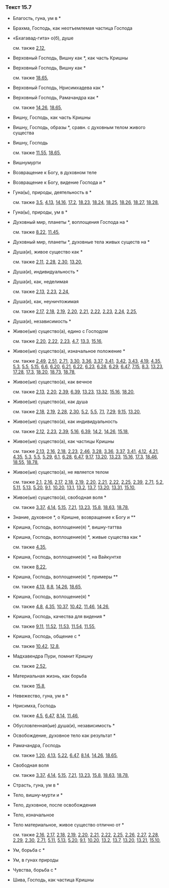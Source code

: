 ### Текст 15.7
	
- Благость, гуна, ум в \*

	
- Брахма, Господь, как неотъемлемая частица Господа

	
- «Бхагавад-гита» о(б), душе

	см. также  [2.12](../02/0212.md), 
	
- Верховный Господь, Вишну как \*, как часть Кришны

	
- Верховный Господь, Вишну как \*

	см. также  [18.65](../18/1865.md), 
	
- Верховный Господь, Нрисимхадева как \*

	
- Верховный Господь, Рамачандра как \*

	см. также  [14.26](../14/1426.md),  [18.65](../18/1865.md), 
	
- Вишну, Господь, как часть Кришны

	
- Вишну, Господь, образы \*, сравн. с духовным телом живого существа

	
- Вишну, Господь

	см. также  [11.55](../11/1155.md),  [18.65](../18/1865.md), 
	
- Вишнумурти

	
- Возвращение к Богу, в духовном теле

	
- Возвращение к Богу, видение Господа и \*

	
- Гуна(ы), природы, деятельность в \*

	см. также  [3.5](../03/0305.md),  [4.13](../04/0413.md),  [14.16](../14/1416.md),  [17.2](../17/1702.md),  [18.23](../18/1823.md),  [18.24](../18/1824.md),  [18.25](../18/1825.md),  [18.26](../18/1826.md),  [18.27](../18/1827.md),  [18.28](../18/1828.md), 
	
- Гуна(ы), природы, ум в \*

	
- Духовный мир, планеты \*, воплощения Господа на \*

	см. также  [8.22](../08/0822.md),  [11.45](../11/1145.md), 
	
- Духовный мир, планеты \*, духовные тела живых существ на \*

	
- Душа(и), живое существо как \*

	см. также  [2.11](../02/0211.md),  [2.28](../02/0228.md),  [2.30](../02/0230.md),  [13.20](../13/1320.md), 
	
- Душа(и), индивидуальность \*

	
- Душа(и), как, неделимая

	см. также  [2.13](../02/0213.md),  [2.23](../02/0223.md),  [2.24](../02/0224.md), 
	
- Душа(и), как, неуничтожимая

	см. также  [2.17](../02/0217.md),  [2.18](../02/0218.md),  [2.19](../02/0219.md),  [2.20](../02/0220.md),  [2.21](../02/0221.md),  [2.22](../02/0222.md),  [2.23](../02/0223.md),  [2.24](../02/0224.md),  [2.25](../02/0225.md), 
	
- Душа(и), независимость \*

	
- Живое(ые) существо(а), едино с Господом

	см. также  [2.20](../02/0220.md),  [2.22](../02/0222.md),  [2.23](../02/0223.md),  [4.7](../04/0407.md),  [13.3](../13/1303.md),  [15.16](../15/1516.md), 
	
- Живое(ые) существо(а), изначальное положение \*

	см. также  [2.49](../02/0249.md),  [2.51](../02/0251.md),  [2.71](../02/0271.md),  [3.30](../03/0330.md),  [3.36](../03/0336.md),  [3.37](../03/0337.md),  [3.41](../03/0341.md),  [3.42](../03/0342.md),  [3.43](../03/0343.md),  [4.19](../04/0419.md),  [4.35](../04/0435.md),  [5.3](../05/0503.md),  [5.5](../05/0505.md),  [5.15](../05/0515.md),  [6.6](../06/0606.md),  [6.20](../06/0620.md),  [6.21](../06/0621.md),  [6.22](../06/0622.md),  [6.23](../06/0623.md),  [6.28](../06/0628.md),  [6.29](../06/0629.md),  [6.47](../06/0647.md),  [7.15](../07/0715.md),  [8.3](../08/0803.md),  [13.23](../13/1323.md),  [17.28](../17/1728.md),  [17.3](../17/1703.md),  [18.20](../18/1820.md),  [18.73](../18/1873.md),  [18.78](../18/1878.md), 
	
- Живое(ые) существо(а), как вечное

	см. также  [2.13](../02/0213.md),  [2.20](../02/0220.md),  [2.39](../02/0239.md),  [6.39](../06/0639.md),  [13.23](../13/1323.md),  [13.32](../13/1332.md),  [15.16](../15/1516.md),  [18.20](../18/1820.md), 
	
- Живое(ые) существо(а), как душа

	см. также  [2.18](../02/0218.md),  [2.19](../02/0219.md),  [2.28](../02/0228.md),  [2.30](../02/0230.md),  [5.2](../05/0502.md),  [5.5](../05/0505.md),  [7.1](../07/0701.md),  [7.29](../07/0729.md),  [9.15](../09/0915.md),  [13.20](../13/1320.md), 
	
- Живое(ые) существо(а), как индивидуальность

	см. также  [2.12](../02/0212.md),  [2.23](../02/0223.md),  [2.39](../02/0239.md),  [5.16](../05/0516.md),  [6.39](../06/0639.md),  [14.2](../14/1402.md),  [14.26](../14/1426.md),  [15.18](../15/1518.md), 
	
- Живое(ые) существо(а), как частицы Кришны

	см. также  [2.13](../02/0213.md),  [2.16](../02/0216.md),  [2.18](../02/0218.md),  [2.23](../02/0223.md),  [2.46](../02/0246.md),  [3.28](../03/0328.md),  [3.36](../03/0336.md),  [3.37](../03/0337.md),  [3.41](../03/0341.md),  [4.12](../04/0412.md),  [4.21](../04/0421.md),  [4.35](../04/0435.md),  [5.3](../05/0503.md),  [5.5](../05/0505.md),  [5.29](../05/0529.md),  [6.1](../06/0601.md),  [6.28](../06/0628.md),  [6.47](../06/0647.md),  [9.17](../09/0917.md),  [13.20](../13/1320.md),  [13.23](../13/1323.md),  [15.16](../15/1516.md),  [17.3](../17/1703.md),  [18.46](../18/1846.md),  [18.55](../18/1855.md),  [18.78](../18/1878.md), 
	
- Живое(ые) существо(а), не является телом

	см. также  [2.1](../02/0201.md),  [2.16](../02/0216.md),  [2.17](../02/0217.md),  [2.18](../02/0218.md),  [2.19](../02/0219.md),  [2.20](../02/0220.md),  [2.21](../02/0221.md),  [2.22](../02/0222.md),  [2.25](../02/0225.md),  [2.39](../02/0239.md),  [2.71](../02/0271.md),  [5.2](../05/0502.md),  [5.11](../05/0511.md),  [5.13](../05/0513.md),  [5.20](../05/0520.md),  [9.1](../09/0901.md),  [10.20](../10/1020.md),  [13.1](../13/1301.md),  [13.2](../13/1302.md),  [13.7](../13/1307.md),  [13.20](../13/1320.md),  [13.31](../13/1331.md),  [15.10](../15/1510.md), 
	
- Живое(ые) существо(а), свободная воля \*

	см. также  [3.37](../03/0337.md),  [4.14](../04/0414.md),  [5.15](../05/0515.md),  [7.21](../07/0721.md),  [13.23](../13/1323.md),  [15.8](../15/1508.md),  [18.63](../18/1863.md),  [18.78](../18/1878.md), 
	
- Знание, духовное \*, о Кришне, возвращение к Богу и \*\*

	
- Кришна, Господь, воплощение(я) \*, вишну-таттва

	
- Кришна, Господь, воплощение(я) \*, живые существа как \*

	см. также  [4.35](../04/0435.md), 
	
- Кришна, Господь, воплощение(я) \*, на Вайкунтхе

	см. также  [8.22](../08/0822.md), 
	
- Кришна, Господь, воплощение(я) \*, примеры \*\*

	см. также  [4.13](../04/0413.md),  [8.8](../08/0808.md),  [14.26](../14/1426.md),  [18.65](../18/1865.md), 
	
- Кришна, Господь, воплощение(я) \*

	см. также  [4.8](../04/0408.md),  [4.35](../04/0435.md),  [10.37](../10/1037.md),  [10.42](../10/1042.md),  [11.46](../11/1146.md),  [14.26](../14/1426.md), 
	
- Кришна, Господь, качества для видения \*

	см. также  [9.11](../09/0911.md),  [11.52](../11/1152.md),  [11.53](../11/1153.md),  [11.54](../11/1154.md),  [11.55](../11/1155.md), 
	
- Кришна, Господь, общение с \*

	см. также  [10.42](../10/1042.md),  [12.8](../12/1208.md), 
	
- Мадхавендра Пури, помнит Кришну

	см. также  [2.52](../02/0252.md), 
	
- Материальная жизнь, как борьба

	см. также  [15.8](../15/1508.md), 
	
- Невежество, гуна, ум в \*

	
- Нрисимха, Господь

	см. также  [4.5](../04/0405.md),  [6.47](../06/0647.md),  [8.14](../08/0814.md),  [11.46](../11/1146.md), 
	
- Обусловленная(ые) душа(и), независимость \*

	
- Освобождение, духовное тело как результат \*

	
- Рамачандра, Господь

	см. также  [1.20](../01/0120.md),  [4.13](../04/0413.md),  [5.22](../05/0522.md),  [6.47](../06/0647.md),  [8.14](../08/0814.md),  [14.26](../14/1426.md),  [18.65](../18/1865.md), 
	
- Свободная воля

	см. также  [3.37](../03/0337.md),  [4.14](../04/0414.md),  [5.15](../05/0515.md),  [7.21](../07/0721.md),  [13.23](../13/1323.md),  [15.8](../15/1508.md),  [18.63](../18/1863.md),  [18.78](../18/1878.md), 
	
- Страсть, гуна, ум в \*

	
- Тело, вишну-мурти и \*

	
- Тело, духовное, после освобождения

	
- Тело, изначальное

	
- Тело материальное, живое существо отлично от \*

	см. также  [2.16](../02/0216.md),  [2.17](../02/0217.md),  [2.18](../02/0218.md),  [2.19](../02/0219.md),  [2.20](../02/0220.md),  [2.21](../02/0221.md),  [2.22](../02/0222.md),  [2.25](../02/0225.md),  [2.26](../02/0226.md),  [2.27](../02/0227.md),  [2.28](../02/0228.md),  [2.29](../02/0229.md),  [2.30](../02/0230.md),  [2.71](../02/0271.md),  [5.11](../05/0511.md),  [5.13](../05/0513.md),  [5.20](../05/0520.md),  [9.1](../09/0901.md),  [10.20](../10/1020.md),  [13.2](../13/1302.md),  [13.7](../13/1307.md),  [13.20](../13/1320.md),  [13.21](../13/1321.md),  [15.10](../15/1510.md), 
	
- Ум, борьба с \*

	
- Ум, в гунах природы

	
- Чувства, борьба с \*

	
- Шива, Господь, как частица Кришны

